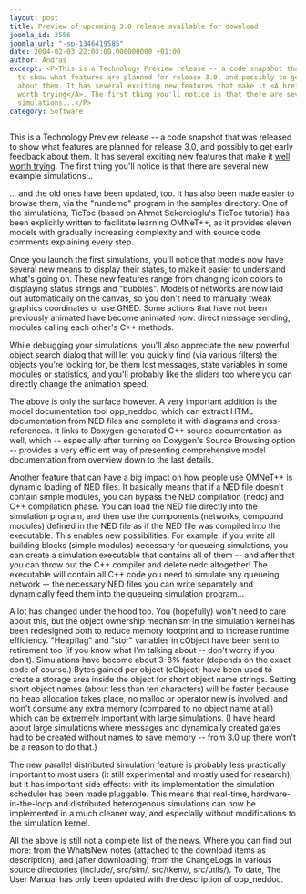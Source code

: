 ```yaml
---
layout: post
title: Preview of upcoming 3.0 release available for download
joomla_id: 3556
joomla_url: "-sp-1346419585"
date: 2004-02-03 22:03:00.000000000 +01:00
author: Andras
excerpt: <P>This is a Technology Preview release -- a code snapshot that was released
  to show what features are planned for release 3.0, and possibly to get early feedback
  about them. It has several exciting new features that make it <A href="index.php?option=com_docman&task=cat_view&gid=1">well
  worth trying</A>. The first thing you'll notice is that there are several new example
  simulations...</P>
category: Software
---
```

<P>This is a Technology Preview release -- a code snapshot that was released to show what features are planned for release 3.0, and possibly to get early feedback about them. It has several exciting new features that make it <A href="index.php?option=com_docman&task=cat_view&gid=1">well worth trying</A>. The first thing you'll notice is that there are several new example simulations...</P><P>...&nbsp;and the old ones have been updated, too. It has also been made easier to browse them, via the "rundemo" program in the samples directory. One of the simulations, TicToc (based on Ahmet Sekercioglu's TicToc tutorial) has been explicitly written to facilitate learning OMNeT++, as it provides eleven models with gradually increasing complexity and with source code comments explaining every step.</P>
<P>Once you launch the first simulations, you'll notice that models now have several new means to display their states, to make it easier to understand what's going on. These new features range from changing icon colors to displaying status strings and "bubbles". Models of networks are now laid out automatically on the canvas, so you don't need to manually tweak graphics coordinates or use GNED. Some actions that have not been previously animated have become animated now: direct message sending, modules calling each other's C++ methods.</P>
<P>While debugging your simulations, you'll also appreciate the new powerful object search dialog that will let you quickly find (via various filters) the objects you're looking for, be them lost messages, state variables in some modules or statistics, and you'll probably like the sliders too where you can directly change the animation speed.</P>
<P>The above is only the surface however. A very important addition is the model documentation tool opp_neddoc, which can extract HTML documentation from NED files and complete it with diagrams and cross-references. It links to Doxygen-generated C++ source documentation as well, which -- especially after turning on Doxygen's Source Browsing option -- provides a very efficient way of presenting comprehensive model documentation from overview down to the last details.</P>
<P>Another feature that can have a big impact on how people use OMNeT++ is dynamic loading of NED files. It basically means that if a NED file doesn't contain simple modules, you can bypass the NED compilation (nedc) and C++ compilation phase. You can load the NED file directly into the simulation program, and then use the components (networks, compound modules) defined in the NED file as if the NED file was compiled into the executable. This enables new possibilities. For example, if you write all building blocks (simple modules) necessary for queueing simulations, you can create a simulation executable that contains all of them -- and after that you can throw out the C++ compiler and delete nedc altogether! The executable will contain all C++ code you need to simulate any queueing network -- the necessary NED files you can write separately and dynamically feed them into the queueing simulation program...</P>
<P>A lot has changed under the hood too. You (hopefully) won't need to care about this, but the object ownership mechanism in the simulation kernel has been redesigned both to reduce memory footprint and to increase runtime efficiency. "Heapflag" and "stor" variables in cObject have been sent to retirement too (if you know what I'm talking about -- don't worry if you don't). Simulations have become about 3-8% faster (depends on the exact code of course.) Bytes gained per object (cObject) have been used to create a storage area inside the object for short object name strings. Setting short object names (about less than ten characters) will be faster because no heap allocation takes place, no malloc or operator new is involved, and won't consume any extra memory (compared to no object name at all) which can be extremely important with large simulations. (I have heard about large simulations where messages and dynamically created gates had to be created without names to save memory -- from 3.0 up there won't be a reason to do that.)</P>
<P>The new parallel distributed simulation feature is probably less practically important to most users (it still experimental and mostly used for research), but it has important side effects: with its implementation the simulation scheduler has been made pluggable. This means that real-time, hardware-in-the-loop and distributed heterogenous simulations can now be implemented in a much cleaner way, and especially without modifications to the simulation kernel.</P>
<P>All the above is still not a complete list of the news. Where you can find out more: from the WhatsNew notes (attached to the download items as description), and (after downloading) from the ChangeLogs in various source directories (include/, src/sim/, src/tkenv/, src/utils/). To date, The User Manual has only been updated with the description of opp_neddoc.<BR></P>
